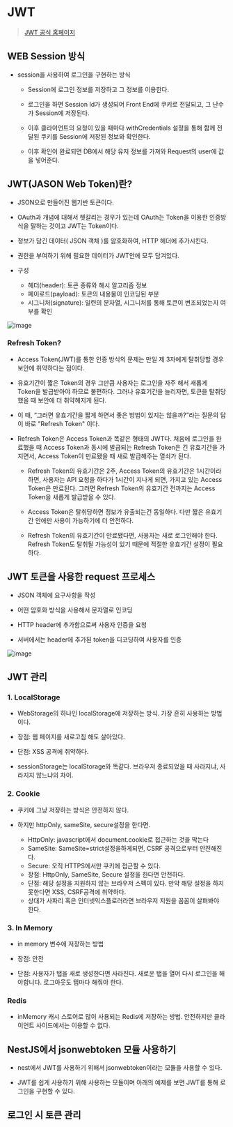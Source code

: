 # JWT
> [JWT 공식 홈페이지](https://jwt.io/introduction)


## WEB Session 방식
+ session을 사용하여 로그인을 구현하는 방식

  +  Session에 로그인 정보를 저장하고 그 정보를 이용한다.

  +  로그인을 하면 Session Id가 생성되어 Front End에 쿠키로 전달되고, 그 난수가 Session에 저장된다.

  + 이후 클라이언트의 요청이 있을 때마다 withCredentials 설정을 통해 함께 전달된 쿠키를 Session에 저장된 정보와 확인한다.

  +  이후 확인이 완료되면 DB에서 해당 유저 정보를 가져와 Request의 user에 값을 넣어준다.

 

## JWT(JASON Web Token)란?
+ JSON으로 만들어진 웹기반 토큰이다.

+ OAuth과 개념에 대해서 헷갈리는 경우가 있는데 OAuth는 Token을 이용한 인증방식을 말하는 것이고 JWT는 Token이다.

+ 정보가 담긴 데이터( JSON 객체 )를 암호화하여, HTTP 헤더에 추가시킨다.

+ 권한을 부여하기 위해 필요한 데이터가 JWT안에 모두 담겨있다.

+ 구성

  + 헤더(header): 토큰 종류와 해시 알고리즘 정보
  + 페이로드(payload): 토큰의 내용물이 인코딩된 부분
  + 시그니처(signature): 일련의 문자열, 시그니처를 통해 토큰이 변조되었는지 여부를 확인  

![image](https://github.com/hanjhoon/JWT/assets/121271030/d9dd478c-a352-4084-9d26-43bbe436a9b0)

### Refresh Token?
 
+ Access Token(JWT)를 통한 인증 방식의 문제는 만일 제 3자에게 탈취당할 경우 보안에 취약하다는 점이다.

+ 유효기간이 짧은 Token의 경우 그만큼 사용자는 로그인을 자주 해서 새롭게 Token을 발급받아야 하므로 불편하다. 그러나 유효기간을 늘리자면, 토큰을 탈취당했을 때 보안에 더 취약해지게 된다. 

+ 이 때, “그러면 유효기간을 짧게 하면서  좋은 방법이 있지는 않을까?”라는 질문의 답이 바로 "Refresh Token" 이다. 

+ Refresh Token은 Access Token과 똑같은 형태의 JWT다. 처음에 로그인을 완료했을 때 Access Token과 동시에 발급되는 Refresh Token은 긴 유효기간을 가지면서, Access Token이 만료됐을 때 새로 발급해주는 열쇠가 된다.

  + Refresh Token의 유효기간은 2주, Access Token의 유효기간은 1시간이라 하면, 사용자는 API 요청을 하다가 1시간이 지나게 되면, 가지고 있는 Access Token은 만료된다. 그러면 Refresh Token의 유효기간 전까지는 Access Token을 새롭게 발급받을 수 있다. 

  + Access Token은 탈취당하면 정보가 유출되는건 동일하다. 다만 짧은 유효기간 안에만 사용이 가능하기에 더 안전하다. 

  + Refresh Token의 유효기간이 만료됐다면, 사용자는 새로 로그인해야 한다. Refresh Token도 탈취될 가능성이 있기 때문에 적절한 유효기간 설정이 필요하다.



## JWT 토큰을 사용한 request 프로세스
+ JSON 객체에 요구사항을 작성

+ 어떤 암호화 방식을 사용해서 문자열로 인코딩

+ HTTP header에 추가함으로써 사용자 인증을 요청

+ 서버에서는 header에 추가된 token을 디코딩하여 사용자를 인증

![image](https://github.com/hanjhoon/JWT/assets/121271030/d260cdf1-666c-42bc-a810-737d11ea0276)


## JWT 관리
### 1. LocalStorage
  +  WebStorage의 하나인 localStorage에 저장하는 방식. 가장 흔히 사용하는 방법이다.
    
  + 장점: 웹 페이지를 새로고침 해도 살아있다.
  + 단점: XSS 공격에 취약하다.
  + sessionStorage는 localStorage와 똑같다. 브라우저 종료되었을 때 사라지냐, 사라지지 않느냐의 차이.

### 2. Cookie
+ 쿠키에 그냥 저장하는 방식은 안전하지 않다.

+ 하지만 httpOnly, sameSite, secure설정을 한다면.

  + HttpOnly: javascript에서 document.cookie로 접근하는 것을 막는다
  + SameSite: SameSite=strict설정을하게되면, CSRF 공격으로부터 안전해진다.
  + Secure: 오직 HTTPS에서만 쿠키에 접근할 수 있다.
  + 장점: HttpOnly, SameSite, Secure 설정을 한다면 안전하다.
  + 단점: 해당 설정을 지원하지 않는 브라우저 스펙이 있다. 만약 해당 설정을 하지 못한다면 XSS, CSRF공격에 취약하다.
  + 상대가 사파리 혹은 인터넷익스플로러라면 브라우저 지원을 꼼꼼이 살펴봐야 한다.

### 3. In Memory
+ in memory 변수에 저장하는 방법

+ 장점: 안전
+ 단점: 사용자가 탭을 새로 생성한다면 사라진다. 새로운 탭을 열어 다시 로그인을 해야합니다. 로그아웃도 탭마다 해줘야 한다.

### Redis
+ inMemory 캐시 스토어로 많이 사용되는 Redis에 저장하는 방법. 안전하지만 클라이언트 사이드에서는 이용할 수 없다.


## NestJS에서 jsonwebtoken 모듈 사용하기
+ nest에서 JWT를 사용하기 위해서 jsonwebtoken이라는 모듈을 사용할 수 있다.

+ JWT를 쉽게 사용하기 위해 사용하는 모듈이며 아래의 예제를 보면 JWT를 통해 로그인을 구현할 수 있다.

## 로그인 시 토큰 관리

